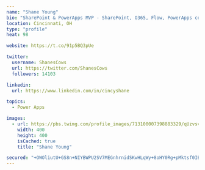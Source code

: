 ```yaml
---
name: "Shane Young"
bio: "SharePoint & PowerApps MVP - SharePoint, O365, Flow, PowerApps consulting? @PowerApps911 | Pure Snark? You found it."
location: Cincinnati, OH
type: "profile"
heat: 98

website: https://t.co/91p5BQ3pUe

twitter:
  username: ShanesCows
  url: https://twitter.com/ShanesCows
  followers: 14103

linkedin:
  url: https://www.linkedin.com/in/cincyshane

topics:
  - Power Apps

images:
  - url: https://pbs.twimg.com/profile_images/713100007398883329/qUzvsvQ3_400x400.jpg
    width: 400
    height: 400
    isCached: true
    title: "Shane Young"

secured: "+OWOliutU+GS8n+NIYBWPU2SV7MEGnhrnidSKwHLqWy+8oHY0Rg+pMktsf0IBvfxSFX/nUaqsM6Sa4AaerSri/lRC4olqVzZEqb5H9MHk7U9FAKcQtUFyzfZfJYiPZ53SDNFq32cxdWRQfGejb7kUe6vNL/9bkL50srlG30yBcy//O3yQriZlAN175dZh/1to/9ub6fqaZhnEJw/yWpf7sKBJotNx0pnTVgYxLxrbeBaCSwRfMjELqe0ZMYA/sYwKFKIptmtcTwqoHJgjwnjLFzFecj6ZxCJlnXZ/N3iT/UTeXP/B6WveC5uhWzaHPTIaPADwqtCcpYfaXCenc3kE+KU8lRiP/3rryThHH9bVi62rjtdSWMoPSBKLYXx0TVDHBMjjsXkeETM7FOQV9ZpfdvQv+zhI4bM/baGlHWS7t0=;NTvgnmaJxUwoX9MAiKxgpg=="
---
```


